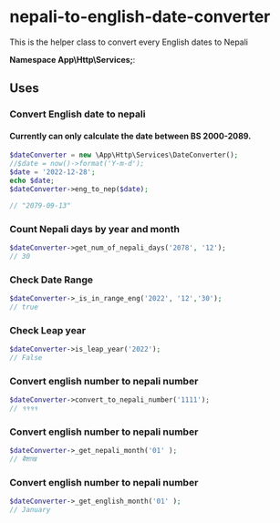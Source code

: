 # nepali-to-english-date-converter
This is the helper class to convert every English  dates to Nepali

**Namespace App\Http\Services;**:




## Uses
### Convert English date to nepali
#### Currently can only calculate the date between BS 2000-2089.

```php
$dateConverter = new \App\Http\Services\DateConverter();
//$date = now()->format('Y-m-d');
$date = '2022-12-28';
echo $date;
$dateConverter->eng_to_nep($date);

// "2079-09-13"

```

### Count Nepali days by year and month

```php
$dateConverter->get_num_of_nepali_days('2078', '12');
// 30
```

### Check Date Range

```php
$dateConverter->_is_in_range_eng('2022', '12','30');
// true
```

### Check Leap year

```php
$dateConverter->is_leap_year('2022');
// False
```

### Convert english number to nepali number

```php
$dateConverter->convert_to_nepali_number('1111');
// ११११
```

### Convert english number to nepali number

```php
$dateConverter->_get_nepali_month('01' );
// बैशाख
```

### Convert english number to nepali number

```php
$dateConverter->_get_english_month('01' );
// January
```
